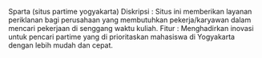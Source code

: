 Sparta (situs partime yogyakarta)
Diskripsi : Situs ini memberikan layanan periklanan bagi perusahaan yang membutuhkan pekerja/karyawan dalam mencari pekerjaan di senggang waktu kuliah.
Fitur : Menghadirkan inovasi untuk pencari partime yang di prioritaskan mahasiswa di Yogyakarta dengan lebih mudah dan cepat.

